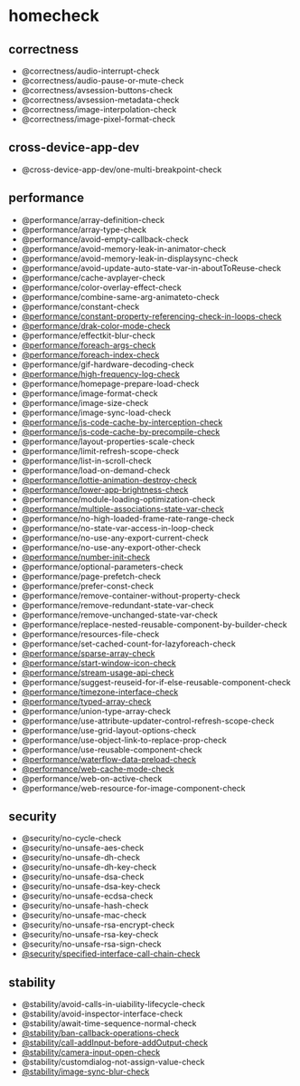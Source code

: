 # homecheck

## correctness

- @correctness/audio-interrupt-check
- @correctness/audio-pause-or-mute-check
- @correctness/avsession-buttons-check
- @correctness/avsession-metadata-check
- @correctness/image-interpolation-check
- @correctness/image-pixel-format-check

## cross-device-app-dev

- @cross-device-app-dev/one-multi-breakpoint-check

## performance

- @performance/array-definition-check
- @performance/array-type-check
- @performance/avoid-empty-callback-check
- @performance/avoid-memory-leak-in-animator-check
- @performance/avoid-memory-leak-in-displaysync-check
- @performance/avoid-update-auto-state-var-in-aboutToReuse-check
- @performance/cache-avplayer-check
- @performance/color-overlay-effect-check
- @performance/combine-same-arg-animateto-check
- @performance/constant-check
- [@performance/constant-property-referencing-check-in-loops-check](checker/performance/constant-property-referencing-check-in-loops.md)
- [@performance/drak-color-mode-check](checker/performance/dark-color-mode-check.md)
- @performance/effectkit-blur-check
- [@performance/foreach-args-check](checker/performance/foreach-args-check.md)
- [@performance/foreach-index-check](checker/performance/foreach-index-check.md)
- @performance/gif-hardware-decoding-check
- [@performance/high-frequency-log-check](checker/performance/high-frequency-log-check.md)
- @performance/homepage-prepare-load-check
- @performance/image-format-check
- @performance/image-size-check
- @performance/image-sync-load-check
- [@performance/js-code-cache-by-interception-check](checker/performance/js-code-cache-by-interception-check.md)
- [@performance/js-code-cache-by-precompile-check](checker/performance/js-code-cache-by-precompile-check.md)
- @performance/layout-properties-scale-check
- @performance/limit-refresh-scope-check
- @performance/list-in-scroll-check
- @performance/load-on-demand-check
- [@performance/lottie-animation-destroy-check](checker/performance/lottie-animation-destroy-check.md)
- [@performance/lower-app-brightness-check](checker/performance/lower-app-brightness-check.md)
- @performance/module-loading-optimization-check
- [@performance/multiple-associations-state-var-check](checker/performance/multiple-associations-state-var-check.md)
- @performance/no-high-loaded-frame-rate-range-check
- @performance/no-state-var-access-in-loop-check
- @performance/no-use-any-export-current-check
- @performance/no-use-any-export-other-check
- [@performance/number-init-check](checker/performance/number-init-check.md)
- @performance/optional-parameters-check
- @performance/page-prefetch-check
- @performance/prefer-const-check
- @performance/remove-container-without-property-check
- @performance/remove-redundant-state-var-check
- @performance/remove-unchanged-state-var-check
- @performance/replace-nested-reusable-component-by-builder-check
- @performance/resources-file-check
- @performance/set-cached-count-for-lazyforeach-check
- [@performance/sparse-array-check](checker/performance/sparse-array-check.md)
- [@performance/start-window-icon-check](checker/performance/start-window-icon-check.md)
- [@performance/stream-usage-api-check](checker/performance/stream-usage-api-check.md)
- @performance/suggest-reuseid-for-if-else-reusable-component-check
- [@performance/timezone-interface-check](checker/performance/timezone-interface-check.md)
- [@performance/typed-array-check](checker/performance/typed-array-check.md)
- @performance/union-type-array-check
- @performance/use-attribute-updater-control-refresh-scope-check
- @performance/use-grid-layout-options-check
- @performance/use-object-link-to-replace-prop-check
- @performance/use-reusable-component-check
- [@performance/waterflow-data-preload-check](checker/performance/waterflow-data-preload-check.md)
- [@performance/web-cache-mode-check](checker/performance/web-cache-mode-check.md)
- @performance/web-on-active-check
- @performance/web-resource-for-image-component-check

## security

- @security/no-cycle-check
- @security/no-unsafe-aes-check
- @security/no-unsafe-dh-check
- @security/no-unsafe-dh-key-check
- @security/no-unsafe-dsa-check
- @security/no-unsafe-dsa-key-check
- @security/no-unsafe-ecdsa-check
- @security/no-unsafe-hash-check
- @security/no-unsafe-mac-check
- @security/no-unsafe-rsa-encrypt-check
- @security/no-unsafe-rsa-key-check
- @security/no-unsafe-rsa-sign-check
- [@security/specified-interface-call-chain-check](checker/security/specified-interface-call-chain-check.md)

## stability

- @stability/avoid-calls-in-uiability-lifecycle-check
- @stability/avoid-inspector-interface-check
- @stability/await-time-sequence-normal-check
- [@stability/ban-callback-operations-check](checker/stability/ban-callback-operations-check.md)
- [@stability/call-addInput-before-addOutput-check](checker/stability/call-addInput-before-addOutput-check.md)
- [@stability/camera-input-open-check](checker/stability/camera-input-open-check.md)
- @stability/customdialog-not-assign-value-check
- [@stability/image-sync-blur-check](checker/stability/image-sync-blur-check.md)
